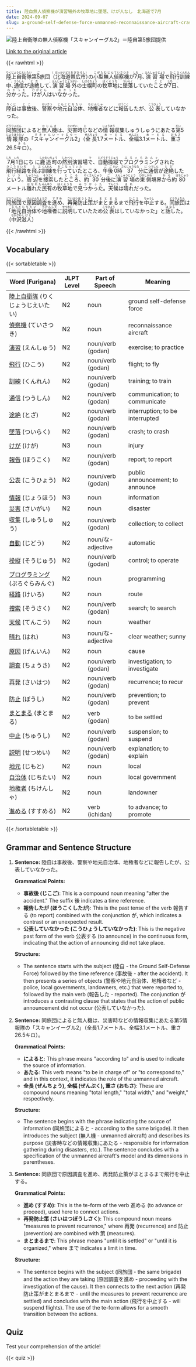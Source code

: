 ```yaml
---
title: 陸自無人偵察機が演習場外の牧草地に墜落、けが人なし　北海道で7月
date: 2024-09-07
slug: a-ground-self-defense-force-unmanned-reconnaissance-aircraft-crashed-in-a-pasture-outside-the-training-area-with-no-injuries-reported-in-hokkaido-in-july
---
```


![陸上自衛隊の無人偵察機「スキャンイーグル2」＝陸自第5旅団提供](https://www.asahicom.jp/imgopt/img/204ccebd4b/comm_L/AS20240907001724.jpg "陸上自衛隊の無人偵察機「スキャンイーグル2」＝陸自第5旅団提供")

[Link to the original article](https://asahi.com/articles/ASS971J5VS97IIPE001M.html?iref=pc_national_top__n)

{{< rawhtml >}}
<p><ruby>陸上自衛隊<rt>りくじょうじえいたい</rt></ruby>第<ruby>5<rt>ご</rt></ruby>旅団<ruby>（<rt>（</rt></ruby><ruby>北海道<rt>ほっかいどう</rt></ruby><ruby>帯広市<rt>おびひろし</rt></ruby><ruby>）<rt>）</rt></ruby>の<ruby>小型<rt>こがた</rt></ruby><ruby>無人<rt>むじん</rt></ruby><ruby>偵察機<rt>ていさつき</rt></ruby>が<ruby>7<rt>しち</rt></ruby>月<ruby>、<rt>、</rt></ruby><ruby>演習場<rt>えんしゅうじょう</rt></ruby>で<ruby>飛行<rt>ひこう</rt></ruby><ruby>訓練<rt>くんれん</rt></ruby>中<ruby>、<rt>、</rt></ruby><ruby>通信<rt>つうしん</rt></ruby>が<ruby>途絶<rt>とだ</rt></ruby>して<ruby>、<rt>、</rt></ruby><ruby>演習場外<rt>えんしゅうじょうがい</rt></ruby>の<ruby>士幌町<rt>しほろちょう</rt></ruby>の<ruby>牧草地<rt>ぼくそうち</rt></ruby>に<ruby>墜落<rt>ついらく</rt></ruby>していた<ruby>こと<rt>こと</rt></ruby>が<ruby>7<rt>しち</rt></ruby>日<ruby>、<rt>、</rt></ruby><ruby>分かった<rt>わかった</rt></ruby>。<ruby>けが人<rt>けがにん</rt></ruby>はい<ruby>なかった<rt>なかった</rt></ruby>。</p>

<p><ruby>陸自<rt>りくじ</rt></ruby>は<ruby>事故<rt>じこ</rt></ruby>後、<ruby>警察<rt>けいさつ</rt></ruby>や<ruby>地元<rt>じもと</rt></ruby><ruby>自治体<rt>じちたい</rt></ruby>、<ruby>地権者<rt>ちけんしゃ</rt></ruby>などに<ruby>報告<rt>ほうこく</rt></ruby>したが、<ruby>公表<rt>こうひょう</rt></ruby>していなかった。</p>

<p><ruby>同<rt>どう</rt></ruby><ruby>旅団<rt>りょだん</rt></ruby>によると<ruby>無人機<rt>むじんき</rt></ruby>は、<ruby>災害<rt>さいがい</rt></ruby>時<ruby>じ<rt>じ</rt></ruby>などの<ruby>情報<rt>じょうほう</rt></ruby>収集<ruby>しゅうしゅう</rt></ruby>にあたる<ruby>第<rt>だい</rt></ruby>5<ruby>情報隊<rt>じょうほうたい</rt></ruby>の「<ruby>スキャンイーグル2<rt>すきゃんいーぐるつー</rt></ruby>」（<ruby>全長<rt>ぜんちょう</rt></ruby>1.7<ruby>メートル<rt>めーとる</rt></ruby>、<ruby>全幅<rt>ぜんぷく</rt></ruby>3.1<ruby>メートル<rt>めーとる</rt></ruby>、<ruby>重さ<rt>おもさ</rt></ruby>26.5<ruby>キロ<rt>きろ</rt></ruby>）。</p>

<p><ruby>7<rt>しち</rt></ruby>月<ruby>1<rt>いち</rt></ruby>日<ruby>にち</rt> </ruby>に<ruby>鹿追町<rt>しかおいちょう</rt></ruby>の<ruby>然別<rt>しかべつ</rt></ruby>演習場<ruby>で<rt>で</rt></ruby>、<ruby>自動操縦<rt>じどうそうじゅう</rt></ruby>で<ruby>プログラミング<rt>ぷろぐらみんぐ</rt></ruby>された<ruby>飛行経路<rt>ひこうけいろ</rt></ruby>を<ruby>飛ぶ<rt>とぶ</rt></ruby><ruby>訓練<rt>くんれん</rt></ruby>を<ruby>行っていた<rt>おこなっていた</rt></ruby>ところ、<ruby>午後<rt>ごご</rt></ruby><ruby>0<rt>れい</rt></ruby>時<ruby>37<rt>さんじゅうなな</rt></ruby>分<ruby>に<rt>に</rt></ruby><ruby>通信<rt>つうしん</rt></ruby>が<ruby>途絶<rt>とだ</rt></ruby>した<ruby>という<rt>という</rt></ruby>。<ruby>周辺<rt>しゅうへん</rt></ruby>を<ruby>捜索<rt>そうさく</rt></ruby>した<ruby>ところ<rt>ところ</rt></ruby>、<ruby>約<rt>やく</rt></ruby><ruby>30<rt>さんじゅう</rt></ruby>分<ruby>後<rt>ご</rt></ruby>に<ruby>演習場<rt>えんしゅうじょう</rt></ruby>の<ruby>東側<rt>ひがしがわ</rt></ruby>境界<ruby>から<rt>から</rt></ruby>約<ruby>80<rt>はちじゅう</rt></ruby>メートル<ruby>離れた<rt>はなれた</rt></ruby><ruby>民有<rt>みんゆう</rt></ruby>の<ruby>牧草地<rt>ぼくそうち</rt></ruby>で<ruby>見つかった<rt>みつかった</rt></ruby>。<ruby>天候<rt>てんこう</rt></ruby>は<ruby>晴れ<rt>はれ</rt></ruby>だった。</p>

<p><ruby>同<rt>どう</rt></ruby><ruby>旅団<rt>りょだん</rt></ruby>で<ruby>原因<rt>げんいん</rt></ruby><ruby>調査<rt>ちょうさ</rt></ruby>を<ruby>進め<rt>すすめ</rt></ruby>、<ruby>再発<rt>さいはつ</rt></ruby><ruby>防止<rt>ぼうし</rt></ruby><ruby>策<rt>さく</rt></ruby>が<ruby>まとまる<rt>まとまる</rt></ruby>まで<ruby>飛行<rt>ひこう</rt></ruby>を<ruby>中止<rt>ちゅうし</rt></ruby>する。<ruby>同<rt>どう</rt></ruby><ruby>旅団<rt>りょだん</rt></ruby>は「<ruby>地元<rt>じもと</rt></ruby><ruby>自治体<rt>じちたい</rt></ruby>や<ruby>地権者<rt>ちけんしゃ</rt></ruby>に<ruby>説明<rt>せつめい</rt></ruby>していたため<ruby>公表<rt>こうひょう</rt></ruby>はしていなかった」と<ruby>話し<rt>はなし</rt></ruby>た。（<ruby>中沢<rt>なかざわ</rt></ruby><ruby>滋人<rt>しげと</rt></ruby>）</p>
{{< /rawhtml >}}

## Vocabulary


{{< sortabletable >}}

| Word (Furigana)          | JLPT Level | Part of Speech       | Meaning                          |
|--------------------------|------------|----------------------|----------------------------------|
|[陸上自衛隊](https://jisho.org/search/%E9%99%B8%E4%B8%8A%E8%87%AA%E8%A1%9B%E9%9A%8A) (りくじょうじえいたい)| N2         | noun                 | ground self-defense force        |
|[偵察機](https://jisho.org/search/%E5%81%B5%E5%AF%9F%E6%A9%9F) (ていさつき)| N2         | noun                 | reconnaissance aircraft          |
|[演習](https://jisho.org/search/%E6%BC%94%E7%BF%92) (えんしゅう)| N2         | noun/verb (godan)    | exercise; to practice            |
|[飛行](https://jisho.org/search/%E9%A3%9B%E8%A1%8C) (ひこう)| N2         | noun/verb (godan)    | flight; to fly                   |
|[訓練](https://jisho.org/search/%E8%A8%93%E7%B7%B4) (くんれん)| N2         | noun/verb (godan)    | training; to train               |
|[通信](https://jisho.org/search/%E9%80%9A%E4%BF%A1) (つうしん)| N2         | noun/verb (godan)    | communication; to communicate    |
|[途絶](https://jisho.org/search/%E9%80%94%E7%B5%B6) (とざ)| N2         | noun/verb (godan)    | interruption; to be interrupted   |
|[墜落](https://jisho.org/search/%E5%A2%9C%E8%90%BD) (ついらく)| N2         | noun/verb (godan)    | crash; to crash                  |
|[けが](https://jisho.org/search/%E3%81%91%E3%81%8C) (けが)| N3         | noun                 | injury                           |
|[報告](https://jisho.org/search/%E5%A0%B1%E5%91%8A) (ほうこく)| N2         | noun/verb (godan)    | report; to report                |
|[公表](https://jisho.org/search/%E5%85%AC%E8%A1%A8) (こうひょう)| N2         | noun/verb (godan)    | public announcement; to announce  |
|[情報](https://jisho.org/search/%E6%83%85%E5%A0%B1) (じょうほう)| N3         | noun                 | information                      |
|[災害](https://jisho.org/search/%E7%81%BD%E5%AE%B3) (さいがい)| N2         | noun                 | disaster                         |
|[収集](https://jisho.org/search/%E5%8F%8E%E9%9B%86) (しゅうしゅう)| N2         | noun/verb (godan)    | collection; to collect           |
|[自動](https://jisho.org/search/%E8%87%AA%E5%8B%95) (じどう)| N2         | noun/な-adjective     | automatic                        |
|[操縦](https://jisho.org/search/%E6%93%8D%E7%B8%A6) (そうじゅう)| N2         | noun/verb (godan)    | control; to operate              |
|[プログラミング](https://jisho.org/search/%E3%83%97%E3%83%AD%E3%82%B0%E3%83%A9%E3%83%9F%E3%83%B3%E3%82%B0) (ぷろぐらみんぐ)| N2         | noun                 | programming                      |
|[経路](https://jisho.org/search/%E7%B5%8C%E8%B7%AF) (けいろ)| N2         | noun                 | route                            |
|[捜索](https://jisho.org/search/%E6%8D%9C%E7%B4%A2) (そうさく)| N2         | noun/verb (godan)    | search; to search                |
|[天候](https://jisho.org/search/%E5%A4%A9%E5%80%99) (てんこう)| N2         | noun                 | weather                          |
|[晴れ](https://jisho.org/search/%E6%99%B4%E3%82%8C) (はれ)| N3         | noun/な-adjective     | clear weather; sunny             |
|[原因](https://jisho.org/search/%E5%8E%9F%E5%9B%A0) (げんいん)| N2         | noun                 | cause                            |
|[調査](https://jisho.org/search/%E8%AA%BF%E6%9F%BB) (ちょうさ)| N2         | noun/verb (godan)    | investigation; to investigate     |
|[再発](https://jisho.org/search/%E5%86%8D%E7%99%BA) (さいはつ)| N2         | noun/verb (godan)    | recurrence; to recur             |
|[防止](https://jisho.org/search/%E9%98%B2%E6%AD%A2) (ぼうし)| N2         | noun/verb (godan)    | prevention; to prevent           |
|[まとまる](https://jisho.org/search/%E3%81%BE%E3%81%A8%E3%81%BE%E3%82%8B) (まとまる)| N2         | verb (godan)         | to be settled                    |
|[中止](https://jisho.org/search/%E4%B8%AD%E6%AD%A2) (ちゅうし)| N2         | noun/verb (godan)    | suspension; to suspend           |
|[説明](https://jisho.org/search/%E8%AA%AC%E6%98%8E) (せつめい)| N2         | noun/verb (godan)    | explanation; to explain          |
|[地元](https://jisho.org/search/%E5%9C%B0%E5%85%83) (じもと)| N2         | noun                 | local                            |
|[自治体](https://jisho.org/search/%E8%87%AA%E6%B2%BB%E4%BD%93) (じちたい)| N2         | noun                 | local government                 |
|[地権者](https://jisho.org/search/%E5%9C%B0%E6%A8%A9%E8%80%85) (ちけんしゃ)| N2         | noun                 | landowner                        |
|[進める](https://jisho.org/search/%E9%80%B2%E3%82%81%E3%82%8B) (すすめる)| N2         | verb (ichidan)       | to advance; to promote           |

{{< /sortabletable >}}


## Grammar and Sentence Structure

1. **Sentence:** 陸自は事故後、警察や地元自治体、地権者などに報告したが、公表していなかった。

   **Grammatical Points:**
   - **事故後 (じこご)**: This is a compound noun meaning "after the accident." The suffix 後 indicates a time reference.
   - **報告したが (ほうこくしたが)**: This is the past tense of the verb 報告する (to report) combined with the conjunction が, which indicates a contrast or an unexpected result.
   - **公表していなかった (こうひょうしていなかった)**: This is the negative past form of the verb 公表する (to announce) in the continuous form, indicating that the action of announcing did not take place.

   **Structure:**
   - The sentence starts with the subject (陸自 - the Ground Self-Defense Force) followed by the time reference (事故後 - after the accident). It then presents a series of objects (警察や地元自治体、地権者など - police, local governments, landowners, etc.) that were reported to, followed by the main verb (報告した - reported). The conjunction が introduces a contrasting clause that states that the action of public announcement did not occur (公表していなかった).

2. **Sentence:** 同旅団によると無人機は、災害時などの情報収集にあたる第5情報隊の「スキャンイーグル2」（全長1.7メートル、全幅3.1メートル、重さ26.5キロ）。

   **Grammatical Points:**
   - **によると**: This phrase means "according to" and is used to indicate the source of information.
   - **あたる**: This verb means "to be in charge of" or "to correspond to," and in this context, it indicates the role of the unmanned aircraft.
   - **全長 (ぜんちょう), 全幅 (ぜんぷく), 重さ (おもさ)**: These are compound nouns meaning "total length," "total width," and "weight," respectively.

   **Structure:**
   - The sentence begins with the phrase indicating the source of information (同旅団によると - according to the same brigade). It then introduces the subject (無人機 - unmanned aircraft) and describes its purpose (災害時などの情報収集にあたる - responsible for information gathering during disasters, etc.). The sentence concludes with a specification of the unmanned aircraft's model and its dimensions in parentheses.

3. **Sentence:** 同旅団で原因調査を進め、再発防止策がまとまるまで飛行を中止する。

   **Grammatical Points:**
   - **進め (すすめ)**: This is the te-form of the verb 進める (to advance or proceed), used here to connect actions.
   - **再発防止策 (さいはつぼうしさく)**: This compound noun means "measures to prevent recurrence," where 再発 (recurrence) and 防止 (prevention) are combined with 策 (measures).
   - **まとまるまで**: This phrase means "until it is settled" or "until it is organized," where まで indicates a limit in time.

   **Structure:**
   - The sentence begins with the subject (同旅団 - the same brigade) and the action they are taking (原因調査を進め - proceeding with the investigation of the cause). It then connects to the next action (再発防止策がまとまるまで - until the measures to prevent recurrence are settled) and concludes with the main action (飛行を中止する - will suspend flights). The use of the te-form allows for a smooth transition between the actions.

## Quiz

Test your comprehension of the article!

{{< quiz >}}